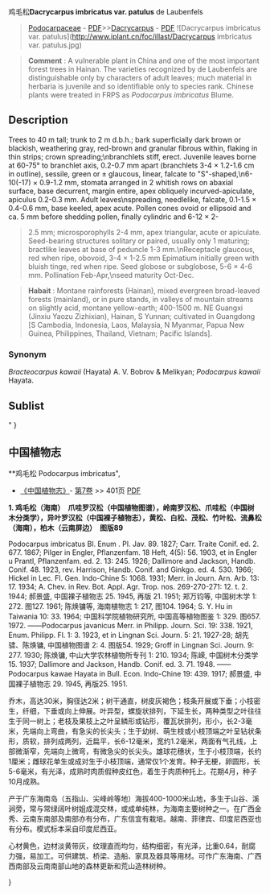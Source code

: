 鸡毛松**Dacrycarpus imbricatus var. patulus** de Laubenfels

> [Podocarpaceae](http://www.iplant.cn/info/Podocarpaceae?t=foc) - [PDF](http://www.iplant.cn/foc/pdf/Podocarpaceae.pdf)>>[Dacrycarpus](http://www.iplant.cn/info/Dacrycarpus?t=foc) - [PDF](http://www.iplant.cn/foc/pdf/Dacrycarpus.pdf)
![Dacrycarpus imbricatus var. patulus](http://www.iplant.cn/foc/illast/Dacrycarpus imbricatus var. patulus.jpg)


> **Comment** : 
> A vulnerable plant in China and one of the most important forest trees in Hainan. The varieties recognized by de Laubenfels are distinguishable only by characters of adult leaves; much material in herbaria is juvenile and so identifiable only to species rank. Chinese plants were treated in FRPS as *Podocarpus imbricatus* Blume.

## Description

Trees to 40 m tall; trunk to 2 m d.b.h.; bark superficially dark brown or blackish, weathering gray, red-brown and granular fibrous within, flaking in thin strips; crown spreading;\nbranchlets stiff, erect. Juvenile leaves borne at 60-75° to branchlet axis, 0.2-0.7 mm apart (branchlets 3-4 × 1.2-1.6 cm in outline), sessile, green or ± glaucous, linear, falcate to \"S\"-shaped,\n6-10(-17) × 0.9-1.2 mm, stomata arranged in 2 whitish rows on abaxial surface, base decurrent, margin entire, apex obliquely incurved-apiculate, apiculus 0.2-0.3 mm. Adult leaves\nspreading, needlelike, falcate, 0.1-1.5 × 0.4-0.6 mm, base keeled, apex acute. Pollen cones ovoid or ellipsoid and ca. 5 mm before shedding pollen, finally cylindric and 6-12 × 2- 
> 
> 2.5 mm; microsporophylls 2-4 mm, apex triangular, acute or apiculate. Seed-bearing structures solitary or paired, usually only 1 maturing; bractlike leaves at base of peduncle 1-3 mm.\nReceptacle glaucous, red when ripe, obovoid, 3-4 × 1-2.5 mm Epimatium initially green with bluish tinge, red when ripe. Seed globose or subglobose, 5-6 × 4-6 mm. Pollination Feb-Apr,\nseed maturity Oct-Dec.


> **Habait** : 
> Montane rainforests (Hainan), mixed evergreen broad-leaved forests (mainland), or in pure stands, in valleys of mountain streams on slightly acid, montane yellow-earth; 400-1500 m. NE Guangxi (Jinxiu Yaozu Zizhixian), Hainan, S Yunnan; cultivated in Guangdong [S Cambodia, Indonesia, Laos, Malaysia, N Myanmar, Papua New Guinea, Philippines, Thailand, Vietnam; Pacific Islands].

### Synonym
*Bracteocarpus kawaii* (Hayata) A. V. Bobrov & Melikyan; *Podocarpus kawaii* Hayata.


## Sublist
"
}
## 中国植物志

**鸡毛松 Podocarpus imbricatus",


* [《中国植物志》](http://www.iplant.cn/frps)- [第7卷](http://www.iplant.cn/frps/vol/7) >> 401页 [PDF](http://www.iplant.cn/frps/pdf/7/401.pdf)

**1. 鸡毛松（海南）　爪哇罗汉松（中国植物图谱），岭南罗汉松、爪哇松（中国树 木分类学），异叶罗汉松（中国裸子植物志），黄松、白松、茂松、竹叶松、流鼻松（海南），柏木（云南屏边）　图版89**

Podocarpus imbricatus Bl. Enum . Pl. Jav. 89. 1827; Carr. Traite Conif. ed. 2. 677. 1867; Pilger in Engler, Pflanzenfam. 18 Heft, 4(5): 56. 1903, et in Engler u Prantl, Pflanzenfam. ed. 2. 13: 245. 1926; Dallimore and Jackson, Handb. Conif. 48. 1923, rev. Harrison, Handb. Conif. and Ginkgo. ed. 4. 530. 1966; Hickel in Lec. Fl. Gen. Indo-Chine 5: 1068. 1931; Merr. in Journ. Arn. Arb. 13: 17. 1934; A. Chev. in Rev. Bot. Appl. Agr. Trop. nos. 269-270-271: 12. t. 2. 1944; 郝景盛, 中国裸子植物志 25. 1945, 再版 21. 1951; 郑万钧等, 中国树木学 1: 272. 图127. 1961; 陈焕镛等, 海南植物志 1: 217, 图104. 1964; S. Y. Hu in Taiwania 10: 33. 1964; 中国科学院植物研究所, 中国高等植物图鉴 1: 329. 图657. 1972. ——Podocarpus javanicus Merr. in Philipp. Journ. Sci. 19: 338. 1921, Enum. Philipp. Fl. 1: 3. 1923, et in Lingnan Sci. Journ. 5: 21. 1927-28; 胡先骕、陈焕镛, 中国植物图谱 2: 4. 图版54. 1929; Groff in Lingnan Sci. Journ. 9: 277. 1930; 陈焕镛, 中山大学农林植物所专刊 1: 210. 1934; 陈嵘, 中国树木分类学 15. 1937; Dallimore and Jackson, Handb. Conif. ed. 3. 71. 1948. ——Podocarpus kawae Hayata in Bull. Econ. Indo-Chine 19: 439. 1917; 郝景盛, 中国裸子植物志 29. 1945, 再版25. 1951.

乔木，高达30米，胸径达2米；树干通直，树皮灰褐色；枝条开展或下垂；小枝密生，纤细，下垂或向上伸展。叶异型，螺旋状排列，下延生长，两种类型之叶往往生于同一树上；老枝及果枝上之叶呈鳞形或钻形，覆瓦状排列，形小，长2-3毫米，先端向上弯曲，有急尖的长尖头；生于幼树、萌生枝或小枝顶端之叶呈钻状条形，质软，排列成两列，近扁平，长6-12毫米，宽约1.2毫米，两面有气孔线，上部微渐窄，先端向上微弯，有微急尖的长尖头。雄球花穗状，生于小枝顶端，长约1厘米；雌球花单生或成对生于小枝顶端，通常仅1个发育。种子无梗，卵圆形，长5-6毫米，有光泽，成熟时肉质假种皮红色，着生于肉质种托上。花期4月，种子10月成熟。

产于广东海南岛（五指山、尖峰岭等地）海拔400-1000米山地，多生于山谷、溪涧旁，常与常绿阔叶树姐成混交林，或成单纯林，为海南主要树种之一。在广西金秀、云南东南部及南部亦有分布，广东信宜有栽培。越南、菲律宾、印度尼西亚也有分布。模式标本采自印度尼西亚。

心材黄色，边材淡黄带灰，纹理直而均匀，结构细密，有光泽，比重0.64，耐腐力强，易加工。可供建筑、桥梁、造船、家具及器具等用材。可作广东海南、广西西南部及云南南部山地的森林更新和荒山造林树种。

}